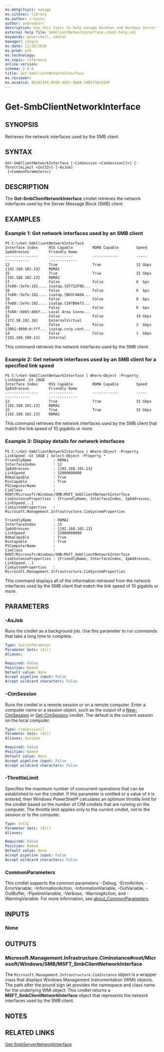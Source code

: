 ```yaml
---
ms.mktglfcycl: manage
ms.sitesec: library
ms.author: v-kaunu
author: andreabarr
description: Use this topic to help manage Windows and Windows Server technologies with Windows PowerShell.
external help file: SmbClientNetworkInterface.cdxml-help.xml
keywords: powershell, cmdlet
manager: jasgro
ms.date: 12/20/2016
ms.prod: w10
ms.technology: 
ms.topic: reference
online version: 
schema: 2.0.0
title: Get-SmbClientNetworkInterface
ms.reviewer:
ms.assetid: A63421F6-0F69-4D67-8BAA-34B5736C659F
---
```


# Get-SmbClientNetworkInterface

## SYNOPSIS
Retrieves the network interfaces used by the SMB client.

## SYNTAX

```
Get-SmbClientNetworkInterface [-CimSession <CimSession[]>] [-ThrottleLimit <Int32>] [-AsJob]
 [<CommonParameters>]
```

## DESCRIPTION
The **Get-SmbClientNetworkInterface** cmdlet retrieves the network interfaces used by the Server Message Block (SMB) client.

## EXAMPLES

### Example 1: Get network interfaces used by an SMB client
```
PS C:\>Get-SmbClientNetworkInterface
Interface Index     RSS Capable         RDMA Capable        Speed               IpAddresses         Friendly Name 
---------------     -----------         ------------        -----               -----------         ------------- 
12                  True                True                32 Gbps             {192.168.101.13}    RDMA1 
15                  True                True                32 Gbps             {192.168.102.13}    RDMA2 
17                  False               False               0  bps              {fe80::5efe:192.... isatap.{EF722F0D... 
18                  False               False               0  bps              {fe80::5efe:192.... isatap.{BD3C4A04... 
19                  False               False               0  bps              {fe80::5efe:192.... isatap.{597B0A73... 
20                  False               False               0  bps              {fe80::6065:ddbf... Local Area Conne... 
32                  False               False               10 Gbps             {172.30.182.10}     ExternalVirtual 
16                  False               False               3  Gbps             {2001:4898:0:fff... isatap.corp.cont... 
14                  False               False               1  Gbps             {192.168.100.13}    Internal
```

This command retrieves the network interfaces used by the SMB client.

### Example 2: Get network interfaces used by an SMB client for a specified link speed
```
PS C:\>Get-SmbClientNetworkInterface | Where-Object -Property LinkSpeed -Gt 10GB
Interface Index     RSS Capable         RDMA Capable        Speed               IpAddresses         Friendly Name 
---------------     -----------         ------------        -----               -----------         ------------- 
12                  True                True                32 Gbps             {192.168.101.13}    RDMA1 
15                  True                True                32 Gbps             {192.168.102.13}    RDMA2
```

This command retrieves the network interfaces used by the SMB client that match the link speed of 10 gigabits or more.

### Example 3: Display details for network interfaces
```
PS C:\>Get-SmbClientNetworkInterface | Where-Object -Property LinkSpeed -Gt 10GB | Select-Object -Property *
FriendlyName          : RDMA1 
InterfaceIndex        : 12 
IpAddresses           : {192.168.101.13} 
LinkSpeed             : 32000000000 
RdmaCapable           : True 
RssCapable            : True 
PSComputerName        : 
CimClass              : ROOT/Microsoft/Windows/SMB:MSFT_SmbClientNetworkInterface 
CimInstanceProperties : {FriendlyName, InterfaceIndex, IpAddresses, LinkSpeed...} 
CimSystemProperties   : Microsoft.Management.Infrastructure.CimSystemProperties 

FriendlyName          : RDMA2 
InterfaceIndex        : 15 
IpAddresses           : {192.168.102.13} 
LinkSpeed             : 32000000000 
RdmaCapable           : True 
RssCapable            : True 
PSComputerName        : 
CimClass              : ROOT/Microsoft/Windows/SMB:MSFT_SmbClientNetworkInterface 
CimInstanceProperties : {FriendlyName, InterfaceIndex, IpAddresses, LinkSpeed...} 
CimSystemProperties   : Microsoft.Management.Infrastructure.CimSystemProperties
```

This command displays all of the information retrieved from the network interfaces used by the SMB client that match the link speed of 10 gigabits or more.

## PARAMETERS

### -AsJob
Runs the cmdlet as a background job. Use this parameter to run commands that take a long time to complete.

```yaml
Type: SwitchParameter
Parameter Sets: (All)
Aliases: 

Required: False
Position: Named
Default value: None
Accept pipeline input: False
Accept wildcard characters: False
```

### -CimSession
Runs the cmdlet in a remote session or on a remote computer.
Enter a computer name or a session object, such as the output of a [New-CimSession](http://go.microsoft.com/fwlink/p/?LinkId=227967) or [Get-CimSession](http://go.microsoft.com/fwlink/p/?LinkId=227966) cmdlet.
The default is the current session on the local computer.

```yaml
Type: CimSession[]
Parameter Sets: (All)
Aliases: Session

Required: False
Position: Named
Default value: None
Accept pipeline input: False
Accept wildcard characters: False
```

### -ThrottleLimit
Specifies the maximum number of concurrent operations that can be established to run the cmdlet.
If this parameter is omitted or a value of `0` is entered, then Windows PowerShell® calculates an optimum throttle limit for the cmdlet based on the number of CIM cmdlets that are running on the computer.
The throttle limit applies only to the current cmdlet, not to the session or to the computer.

```yaml
Type: Int32
Parameter Sets: (All)
Aliases: 

Required: False
Position: Named
Default value: None
Accept pipeline input: False
Accept wildcard characters: False
```

### CommonParameters
This cmdlet supports the common parameters: -Debug, -ErrorAction, -ErrorVariable, -InformationAction, -InformationVariable, -OutVariable, -OutBuffer, -PipelineVariable, -Verbose, -WarningAction, and -WarningVariable. For more information, see [about_CommonParameters](http://go.microsoft.com/fwlink/?LinkID=113216).

## INPUTS

### None

## OUTPUTS

### Microsoft.Management.Infrastructure.CimInstance#root/Microsoft/Windows/SMB/MSFT_SmbClientNetworkInterface
The `Microsoft.Management.Infrastructure.CimInstance` object is a wrapper class that displays Windows Management Instrumentation (WMI) objects.
The path after the pound sign (`#`) provides the namespace and class name for the underlying WMI object.
This cmdlet returns a **MSFT_SmbClientNetworkInterface** object that represents the network interfaces used by the SMB client.

## NOTES

## RELATED LINKS

[Get-SmbServerNetworkInterface](./Get-SmbServerNetworkInterface.md)

